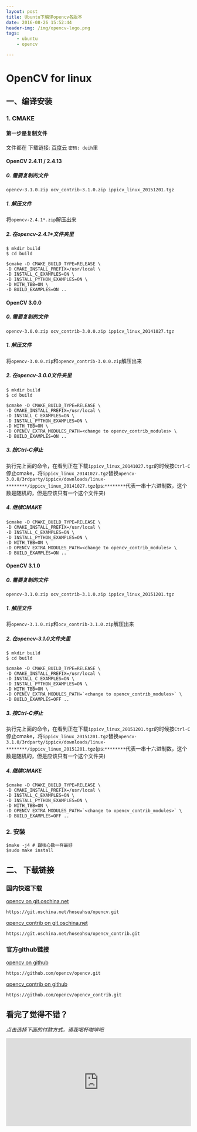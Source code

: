 ```yaml
---
layout: post
title: Ubuntu下编译opencv各版本
date: 2016-08-26 15:52:44
header-img: /img/opencv-logo.png
tags: 
    - ubuntu
    - opencv

---
```



# OpenCV for linux


<!-- more -->

## 一、编译安装

### 1. CMAKE

#### 第一步是复制文件

文件都在 下载链接: [百度云](https://pan.baidu.com/s/1hs2TH3Y) `密码: deih`里


#### OpenCV 2.4.11 / 2.4.13


##### 0. 需要复制的文件

`opencv-3.1.0.zip
ocv_contrib-3.1.0.zip
ippicv_linux_20151201.tgz
`

##### 1. 解压文件

将`opencv-2.4.1*.zip`解压出来

##### 2. 在opencv-2.4.1*文件夹里

```
$ mkdir build
$ cd build

$cmake -D CMAKE_BUILD_TYPE=RELEASE \
-D CMAKE_INSTALL_PREFIX=/usr/local \
-D INSTALL_C_EXAMPLES=ON \
-D INSTALL_PYTHON_EXAMPLES=ON \
-D WITH_TBB=ON \
-D BUILD_EXAMPLES=ON ..
```

#### OpenCV 3.0.0

##### 0. 需要复制的文件
`opencv-3.0.0.zip
ocv_contrib-3.0.0.zip
ippicv_linux_20141027.tgz
`

##### 1. 解压文件

将`opencv-3.0.0.zip`和`opencv_contrib-3.0.0.zip`解压出来

##### 2. 在opencv-3.0.0文件夹里

```
$ mkdir build
$ cd build

$cmake -D CMAKE_BUILD_TYPE=RELEASE \
-D CMAKE_INSTALL_PREFIX=/usr/local \
-D INSTALL_C_EXAMPLES=ON \
-D INSTALL_PYTHON_EXAMPLES=ON \
-D WITH_TBB=ON \
-D OPENCV_EXTRA_MODULES_PATH=<change to opencv_contrib_modules> \
-D BUILD_EXAMPLES=ON ..
```
##### 3. 按Ctrl-C停止

执行完上面的命令，在看到正在下载`ippicv_linux_20141027.tgz`的时候按`Ctrl-C`停止cmake，将`ippicv_linux_20141027.tgz`替换`opencv-3.0.0/3rdparty/ippicv/downloads/linux-********/ippicv_linux_20141027.tgz`(ps:`********`代表一串十六进制数，这个数是随机的，但是应该只有一个这个文件夹)

##### 4. 继续CMAKE

```
$cmake -D CMAKE_BUILD_TYPE=RELEASE \
-D CMAKE_INSTALL_PREFIX=/usr/local \
-D INSTALL_C_EXAMPLES=ON \
-D INSTALL_PYTHON_EXAMPLES=ON \
-D WITH_TBB=ON \
-D OPENCV_EXTRA_MODULES_PATH=<change to opencv_contrib_modules> \
-D BUILD_EXAMPLES=ON ..
```

#### OpenCV 3.1.0

##### 0. 需要复制的文件

`opencv-3.1.0.zip
ocv_contrib-3.1.0.zip
ippicv_linux_20151201.tgz
`

##### 1. 解压文件

将`opencv-3.1.0.zip`和`ocv_contrib-3.1.0.zip`解压出来

##### 2. 在opencv-3.1.0文件夹里

```
$ mkdir build
$ cd build

$cmake -D CMAKE_BUILD_TYPE=RELEASE \
-D CMAKE_INSTALL_PREFIX=/usr/local \
-D INSTALL_C_EXAMPLES=ON \
-D INSTALL_PYTHON_EXAMPLES=ON \
-D WITH_TBB=ON \
-D OPENCV_EXTRA_MODULES_PATH=`<change to opencv_contrib_modules>` \
-D BUILD_EXAMPLES=OFF ..
```
##### 3. 按Ctrl-C停止

执行完上面的命令，在看到正在下载`ippicv_linux_20151201.tgz`的时候按`Ctrl-C`停止cmake，将`ippicv_linux_20151201.tgz`替换`opencv-3.1.0/3rdparty/ippicv/downloads/linux-********/ippicv_linux_20151201.tgz`(ps:`********`代表一串十六进制数，这个数是随机的，但是应该只有一个这个文件夹)

##### 4. 继续CMAKE

```
$cmake -D CMAKE_BUILD_TYPE=RELEASE \
-D CMAKE_INSTALL_PREFIX=/usr/local \
-D INSTALL_C_EXAMPLES=ON \
-D INSTALL_PYTHON_EXAMPLES=ON \
-D WITH_TBB=ON \
-D OPENCV_EXTRA_MODULES_PATH=`<change to opencv_contrib_modules>` \
-D BUILD_EXAMPLES=OFF ..
```


### 2. 安装


```
$make -j4 # 跟核心数一样最好
$sudo make install
```

## 二、 下载链接

### 国内快速下载

[opencv on git.oschina.net](https://git.oschina.net/hoseahsu/opencv.git)

```
https://git.oschina.net/hoseahsu/opencv.git
```

[opencv_contrib on git.oschina.net](https://git.oschina.net/hoseahsu/opencv_contrib.git)

```
https://git.oschina.net/hoseahsu/opencv_contrib.git
```

### 官方github链接

[opencv on github](https://github.com/opencv/opencv.git)

```
https://github.com/opencv/opencv.git
```

[opencv_contrib on github](https://github.com/opencv/opencv_contrib.git)

```
https://github.com/opencv/opencv_contrib.git
```


## 看完了觉得不错？
*点击选择下面的付款方式，请我喝杯咖啡吧*
<iframe src="http://hoseahsu.oschina.io/donate2me/?item=easy-select-style" style="overflow-x:hidden;overflow-y:hidden; border:0xp none #fff; min-height:240px; width:100%;"  frameborder="0" scrolling="no"></iframe>
